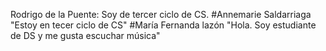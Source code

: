 
Rodrigo de la Puente: Soy de tercer ciclo de CS.
#Annemarie Saldarriaga
"Estoy en tecer ciclo de CS"
#María Fernanda lazón
"Hola. Soy estudiante de DS y me gusta escuchar música"
